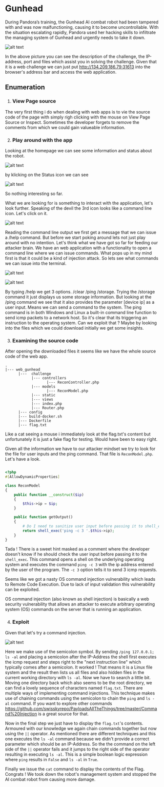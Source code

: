 # Gunhead

During Pandora’s training, the Gunhead AI combat robot had been tampered with and was now malfunctioning, causing it to become uncontrollable. With the situation escalating rapidly, Pandora used her hacking skills to infiltrate the managing system of Gunhead and urgently needs to take it down.

![alt text](connection.png "Title")

In the above picture you can see the description of the challenge, the IP-address, port and files which assist you in solving the challenge.
Given that it is a web challenge we can just put http://134.209.186.79:31613 into the browser's address bar and access the web application. 




## Enumeration

1. ### View Page source

The very first thing i do when dealing with web apps is to vie the source code of the page with simply righ clicking with the mouse on View Page Source or Inspect. Sometimes the developer forgets to remove the comments from which we could gain valueable information.

2. ### Play around with the app
   
Looking at the homepage we can see some information and status about the robot.

![alt text](homepage.png "Title")

by klicking on the Status icon we can see


![alt text](Status.png "Title")

So nothing interesting so far.

What we are looking for is something to interact with the application, let's look further.
Speaking of the devil the 3rd icon looks like a command line icon. Let's click on it.

![alt text](command.png "Title")

Reading the command line output we first get a message that we can issue a /help command.
But before we start poking around lets not just play around with no intention. Let's think what we have got so far for feeding our attacker brain. We have an web application with a functionality to open a command line where we can issue commands. What pops up in my mind first is that it could be a kind of injection attack. So lets see what commands we can issue into the terminal.

![alt text](help.png "Title")

![alt text](helpresult.png "Title")
 
By typing /help we get 3 options. /clear /ping /storage. Trying the /storage command it just displays us some storage information. But looking at the /ping command we see that it also provides the parameter [device ip] as a user input. Means we can send a command to the system. The ping command is in both Windows and Linux a built-in command line function to send icmp packets to a network host. So it's clear that its triggering an instruction to the operating system. Can we exploit that ? Maybe by looking into the files which we could download initially we get some insights.

3. ### Examining the source code
   
After opening the downloaded files it seems like we have the whole source code of the web app. 
```shell
.
|--- web_gunhead
      |---  challenge
            |--- controllers
                   |--- ReconController.php
            |--- models
                   |--- ReconModel.php
            |--- static
            |--- views
            |--- index.php
            |--- Router.php
      |--- config
      |--- build-docker.sh
      |--- Dockerfile
      |--- flag.txt 
```
Like a cat seeing a mouse i immediately look at the flag.txt's content but unfortunately it is just a fake flag for testing. Would have been to easy right.

Given all the information we have to our attacker mindset we try to look for the file for user inputs and the ping command. That file is `ReconModel.php`. Let's have a look.

```php

<?php
#[AllowDynamicProperties]

class ReconModel
{   
    public function __construct($ip)
    {
        $this->ip = $ip;
    }

    public function getOutput()
    {
        # Do I need to sanitize user input before passing it to shell_exec?
        return shell_exec('ping -c 3 '.$this->ip);
    }
}

```

Tada ! There is a sweet hint masked as a comment where the developer doesn't know if he should check the user input before passing it to the `shell_exec`. This command opens a shell on the underlying operating system and executes the command `ping -c 3` with the ip address entered by the user of the program. The `-c 3` option tells it to send 3 icmp requests.

Seems like we got a nasty OS command injection vulnerability which leads to Remote Code Execution. Due to lack of input validation this vulnerability can be exploited.

OS command injection (also known as shell injection) is basically a web security vulnerability that allows an attacker to execute arbitrary operating system (OS) commands on the server that is running an application.

4. ### Exploit

Given that let's try a command injection.

![alt text](command_injection.png "Title")

Here we make use of the semicolon symbol. By sending `/ping 127.0.0.1; ls -al` and placing a semicolon after the IP-Address the shell first executes the icmp request and steps right to the "next instruction line" which typically comes after a semicolon. It worked ! That means it is a Linux file system and the result then lists us all files and also hidden files in the current working directory with `ls -al`. Now we have to search a little bit. Moving one directory back which also seems to be the root directory, we can find a lovely sequence of characters named `flag.txt`.
There are multiple ways of implementing command injections. This technique makes use of chaining commands using the semicolon to chain the `ping` and `ls -al` command. If you want to explore other commands https://github.com/swisskyrepo/PayloadsAllTheThings/tree/master/Command%20Injection is a great source for that.

Now in the final step we just have to display the `flag.txt`'s contents. Armoured with our knowledge we again chain commands together but now using the `||` operator. As mentioned there are different techniques and this one executes the `ls -al` command because we didn't provide a correct parameter which should be an IP-Address. So the the command on the left side of the `||` operator fails and it jumps to the right side of the operator resulting in executing `ls -al`. This is a simple boolean logic expression where `ping` results in `False` and `ls -al` in `True`. 

Finally we issue the `cat` command to display the contents of the Flag. Congrats ! We took down the robot's management system and stopped the AI combat robot from causing more damage.



